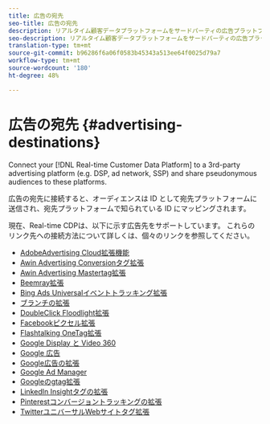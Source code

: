 ```yaml
---
title: 広告の宛先
seo-title: 広告の宛先
description: リアルタイム顧客データプラットフォームをサードパーティの広告プラットフォーム（DSP、広告ネットワーク、SSP など）に接続し、偽名のオーディエンスをこれらのプラットフォームと共有します。
seo-description: リアルタイム顧客データプラットフォームをサードパーティの広告プラットフォーム（DSP、広告ネットワーク、SSP など）に接続し、偽名のオーディエンスをこれらのプラットフォームと共有します。
translation-type: tm+mt
source-git-commit: b96286f6a06f0583b45343a513ee64f0025d79a7
workflow-type: tm+mt
source-wordcount: '180'
ht-degree: 48%

---
```



# 広告の宛先 {#advertising-destinations}

Connect your [!DNL Real-time Customer Data Platform] to a 3rd-party advertising platform (e.g. DSP, ad network, SSP) and share pseudonymous audiences to these platforms.

広告の宛先に接続すると、オーディエンスは ID として宛先プラットフォームに送信され、宛先プラットフォームで知られている ID にマッピングされます。

現在、Real-time CDPは、以下に示す広告先をサポートしています。 これらのリンク先への接続方法について詳しくは、個々のリンクを参照してください。

* [AdobeAdvertising Cloud拡張機能](/help/rtcdp/destinations/adobe-advertising-cloud-extension.md)
* [Awin Advertising Conversionタグ拡張](/help/rtcdp/destinations/awin-conversiontag-extension.md)
* [Awin Advertising Mastertag拡張](/help/rtcdp/destinations/awin-mastertag-extension.md)
* [Beemray拡張](beemray-extension.md)
* [Bing Ads Universalイベントトラッキング拡張](/help/rtcdp/destinations/bing-ads-extension.md)
* [ブランチの拡張](/help/rtcdp/destinations/branch-extension.md)
* [DoubleClick Floodlight拡張](/help/rtcdp/destinations/doubleclick-floodlight-extension.md)
* [Facebookピクセル拡張](/help/rtcdp/destinations/facebook-pixel-extension.md)
* [Flashtalking OneTag拡張](/help/rtcdp/destinations/flashtalking-extension.md)
* [Google Display と Video 360](/help/rtcdp/destinations/google-dv360-destination.md)
* [Google 広告](/help/rtcdp/destinations/google-ads-destination.md)
* [Google広告の拡張](/help/rtcdp/destinations/google-ads-extension.md)
* [Google Ad Manager](/help/rtcdp/destinations/google-ad-manager-destination.md)
* [Googleのgtag拡張](/help/rtcdp/destinations/gtag-advertising-extension.md)
* [LinkedIn Insightタグの拡張](linkedin-extension.md)
* [Pinterestコンバージョントラッキングの拡張](pinterest-extension.md)
* [TwitterユニバーサルWebサイトタグ拡張](twitter-uwt-extension.md)

